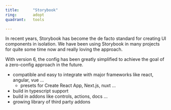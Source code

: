 ```yaml
---
title:      "Storybook"
ring:       adopt
quadrant:   tools

---
```

In recent years, Storybook has become the de facto standard for creating UI components in isolation.
We have been using Storybook in many projects for quite some time now and really loving the approach. 

With version 6, the config has been greatly simplified to achieve the goal of a zero-config approach in the future.
* compatible and easy to integrate with major frameworks like react, angular, vue ...
    * presets for Create React App, Next.js, nuxt ...
* build in typescript support
* build in addons like controls, actions, docs ...
* growing library of third party addons
